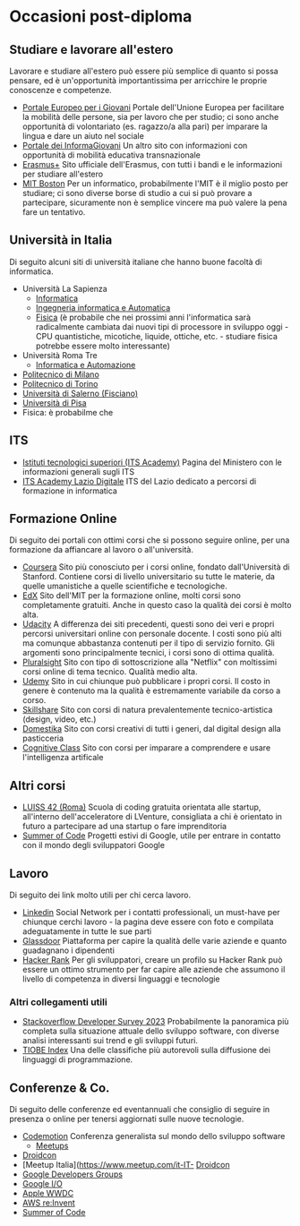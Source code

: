# Occasioni post-diploma

## Studiare e lavorare all'estero
Lavorare e studiare all'estero può essere più semplice di quanto si possa pensare, ed è un'opportunità importantissima per arricchire le proprie conoscenze e competenze.
- [Portale Europeo per i Giovani](https://youth.europa.eu/home_it)
Portale dell'Unione Europea per facilitare la mobilità delle persone, sia per lavoro che per studio; ci sono anche opportunità di volontariato (es. ragazzo/a alla pari) per imparare la lingua e dare un aiuto nel sociale
- [Portale dei InformaGiovani](https://www.portaledeigiovani.it/)
Un altro sito con informazioni con opportunità di mobilità educativa transnazionale
- [Erasmus+](https://erasmus-plus.ec.europa.eu/it/opportunities/opportunities-for-individuals/students)
Sito ufficiale dell'Erasmus, con tutti i bandi e le informazioni per studiare all'estero
- [MIT Boston](https://oge.mit.edu/graduate-admissions/) 
Per un informatico, probabilmente l'MIT è il miglio posto per studiare; ci sono diverse borse di studio a cui si può provare a partecipare, sicuramente non è semplice vincere ma può valere la pena fare un tentativo.

## Università in Italia
Di seguito alcuni siti di università italiane che hanno buone facoltà di informatica.
- Università La Sapienza
  - [Informatica](https://corsidilaurea.uniroma1.it/it/corso/2022/29923/home)
  - [Ingegneria informatica e Automatica](https://corsidilaurea.uniroma1.it/it/corso/2022/31810/home) 
  - [Fisica](https://www.phys.uniroma1.it/fisica/) (è probabile che nei prossimi anni l'informatica sarà radicalmente cambiata dai nuovi tipi di processore in sviluppo oggi - CPU quantistiche, micotiche, liquide, ottiche, etc. - studiare fisica potrebbe essere molto interessante) 
- Università Roma Tre
  - [Informatica e Automazione](https://www.inf.uniroma3.it/)
- [Politecnico di Milano](http://www.poliorientami.polimi.it/come-si-accede/ingegneria/infografica/)
- [Politecnico di Torino](http://orienta.polito.it/it/iscrizione)
- [Università di Salerno (Fisciano)](https://web.unisa.it/didattica/immatricolazioni/informazioni)
- [Università di Pisa](https://www.unipi.it/index.php/lauree/corso/10298)
- Fisica: è probabilme che 

## ITS
- [Istituti tecnologici superiori (ITS Academy)](https://www.miur.gov.it/tematica-its)
Pagina del Ministero con le informazioni generali sugli ITS
- [ITS Academy Lazio Digitale](https://www.laziodigital.it/)
ITS del Lazio dedicato a percorsi di formazione in informatica

## Formazione Online
Di seguito dei portali con ottimi corsi che si possono seguire online, per una formazione da affiancare al lavoro o all'università.
- [Coursera](https://www.coursera.org)
Sito più conosciuto per i corsi online, fondato dall'Università di Stanford. Contiene corsi di livello universitario su tutte le materie, da quelle umanistiche a quelle scientifiche e tecnologiche. 
- [EdX](https://www.edx.org/)
Sito dell'MIT per la formazione online, molti corsi sono completamente gratuiti. Anche in questo caso la qualità dei corsi è molto alta.
- [Udacity](https://www.udacity.com/)
A differenza dei siti precedenti, questi sono dei veri e propri percorsi universitari online con personale docente. I costi sono più alti ma comunque abbastanza contenuti per il tipo di servizio fornito. Gli argomenti sono principalmente tecnici, i corsi sono di ottima qualità.
- [Pluralsight](https://www.pluralsight.com/)
Sito con tipo di sottoscrizione alla "Netflix" con moltissimi corsi online di tema tecnico. Qualità medio alta.
- [Udemy](https://www.udemy.com/)
Sito in cui chiunque può pubblicare i propri corsi. Il costo in genere è contenuto ma la qualità è estremamente variabile da corso a corso.
- [Skillshare](https://www.skillshare.com/)
Sito con corsi di natura prevalentemente tecnico-artistica (design, video, etc.)
- [Domestika](https://www.domestika.org/)
Sito con corsi creativi di tutti i generi, dal digital design alla pasticceria
- [Cognitive Class](https://courses.cognitiveclass.ai/)
Sito con corsi per imparare a comprendere e usare l'intelligenza artificale

## Altri corsi
- [LUISS 42 (Roma)](https://42roma.it)
Scuola di coding gratuita orientata alle startup, all'interno dell'acceleratore di LVenture, consigliata a chi è orientato in futuro a partecipare ad una startup o fare imprenditoria
- [Summer of Code](https://summerofcode.withgoogle.com/get-started/)
Progetti estivi di Google, utile per entrare in contatto con il mondo degli sviluppatori Google

## Lavoro
Di seguito dei link molto utili per chi cerca lavoro.
- [Linkedin](https://www.linkedin.com/)
Social Network per i contatti professionali, un must-have per chiunque cerchi lavoro - la pagina deve essere con foto e compilata adeguatamente in tutte le sue parti
- [Glassdoor](https://www.glassdoor.it/)
Piattaforma per capire la qualità delle varie aziende e quanto guadagnano i dipendenti
- [Hacker Rank](https://www.hackerrank.com/)
Per gli sviluppatori, creare un profilo su Hacker Rank può essere un ottimo strumento per far capire alle aziende che assumono il livello di competenza in diversi linguaggi e tecnologie

### Altri collegamenti utili
- [Stackoverflow Developer Survey 2023](https://survey.stackoverflow.co/2023/)
Probabilmente la panoramica più completa sulla situazione attuale dello sviluppo software, con diverse analisi interessanti sui trend e gli sviluppi futuri.
- [TIOBE Index](https://www.tiobe.com/tiobe-index/)
Una delle classifiche più autorevoli sulla diffusione dei linguaggi di programmazione.

## Conferenze & Co.
Di seguito delle conferenze ed eventannuali che consiglio di seguire in presenza o online per tenersi aggiornati sulle nuove tecnologie.

- [Codemotion](https://www.codemotion.com/)
Conferenza generalista sul mondo dello sviluppo software
  - [Meetups](https://events.codemotion.com/meetups/) 
- [Droidcon](https://it.droidcon.com/)
- [Meetup Italia](https://www.meetup.com/it-IT- [Droidcon](https://it.droidcon.com/)
- [Google Developers Groups](https://gdg.community.dev/)
- [Google I/O](https://events.google.com/io/)
- [Apple WWDC](https://developer.apple.com/wwdc21/)
- [AWS re:Invent](https://reinvent.awsevents.com/)
- [Summer of Code](https://summerofcode.withgoogle.com/get-started/)

<!--stackedit_data:
eyJoaXN0b3J5IjpbMTU3Njc1ODQ4OSwtNTg4OTY1MzExLDE0NT
k1ODUyNjEsMTY4MzYwNjAwMSwtMTIxNTYwMzY5Miw3MTI3Nzg4
NjIsMzEzMzEyMzk3XX0=
-->